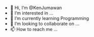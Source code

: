 - 👋 Hi, I’m @KenJumawan
- 👀 I’m interested in ...
- 🌱 I’m currently learning Programming
- 💞️ I’m looking to collaborate on ...
- 📫 How to reach me ...

<!---
KenJumawan/KenJumawan is a ✨ special ✨ repository because its `README.md` (this file) appears on your GitHub profile.
You can click the Preview link to take a look at your changes.
--->
